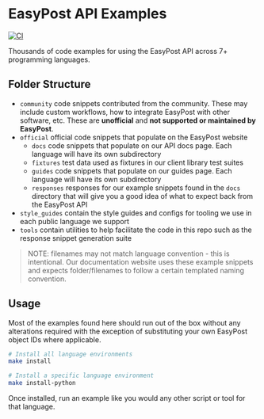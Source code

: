 # EasyPost API Examples

[![CI](https://github.com/EasyPost/examples/workflows/CI/badge.svg)](https://github.com/EasyPost/examples/actions?query=workflow%3ACI)

Thousands of code examples for using the EasyPost API across 7+ programming languages.

## Folder Structure

- `community` code snippets contributed from the community. These may include custom workflows, how to integrate EasyPost with other software, etc. These are **unofficial** and **not supported or maintained by EasyPost**.
- `official` official code snippets that populate on the EasyPost website
  - `docs` code snippets that populate on our API docs page. Each language will have its own subdirectory
  - `fixtures` test data used as fixtures in our client library test suites
  - `guides` code snippets that populate on our guides page. Each language will have its own subdirectory
  - `responses` responses for our example snippets found in the `docs` directory that will give you a good idea of what to expect back from the EasyPost API
- `style_guides` contain the style guides and configs for tooling we use in each public language we support
- `tools` contain utilities to help facilitate the code in this repo such as the response snippet generation suite

> NOTE: filenames may not match language convention - this is intentional. Our documentation website uses these example snippets and expects folder/filenames to follow a certain templated naming convention.

## Usage

Most of the examples found here should run out of the box without any alterations required with the exception of substituting your own EasyPost object IDs where applicable.

```bash
# Install all language environments
make install

# Install a specific language environment
make install-python
```

Once installed, run an example like you would any other script or tool for that language.
